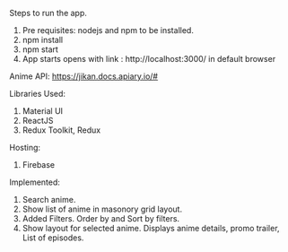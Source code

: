Steps to run the app.
1. Pre requisites: nodejs and npm to be installed.
2. npm install
3. npm start
4. App starts opens with link : http://localhost:3000/ in default browser 

Anime API: https://jikan.docs.apiary.io/#

Libraries Used:
1. Material UI
2. ReactJS
3. Redux Toolkit, Redux

Hosting:
1. Firebase

Implemented:
1. Search anime.
2. Show list of anime in masonory grid layout.
3. Added Filters. Order by and Sort by filters.
4. Show layout for selected anime. Displays anime details, promo trailer, List of episodes.
